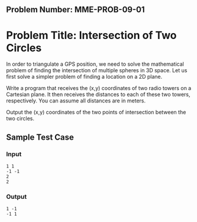 Problem Number: MME-PROB-09-01
------------------------------

Problem Title: Intersection of Two Circles
==========================================

In order to triangulate a GPS position, we need to solve the mathematical problem of finding the intersection of multiple spheres in 3D space. Let us first solve a simpler problem of finding a location on a 2D plane.

Write a program that receives the (x,y) coordinates of two radio towers on a Cartesian plane. It then receives the distances to each of these two towers, respectively. You can assume all distances are in meters.

Output the (x,y) coordinates of the two points of intersection between the two circles.

Sample Test Case
----------------

### Input

    1 1
    -1 -1
    2
    2

### Output

    1 -1
    -1 1
